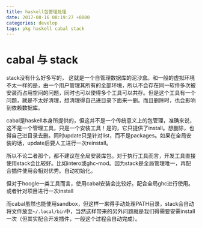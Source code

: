 ```yaml
---
title: haskell包管理处理
date: 2017-08-16 08:19:27 +0800
categories: develop
tags: pkg haskell cabal stack
---
```


<!-- more -->
# cabal 与 stack

stack没有什么好多写的， 这就是一个自管理数据库的泥沙盒。和一般的虚拟环境不太一样的是，由一个用户管理其所有的全部环境，所以不会存在同一软件多次被安装而占用空间的问题，同时也可以使得多个工具可以共存。但是这个工具有一个问题，就是不太好清理，想清理得自己进目录下面来一删。而且删除时，也会影响到依赖数据库。

cabal是haskell本身所提供的，但这并不是一个传统意义上的包管理，准确来说，这不是一个管理工具，只是一个安装工具！是的，它只提供了install。想删除，也得自己进目录去删。同时update只是针对list，而不是packages。如果在全局安装的话，update后要人工进行一次reinstall。

所以不论二者那个，都不建议在全局安装库包。对于执行工具而言，开发工具直接使用stack会比较好。比如intero或ghc-mod。因为stack是全局管理唯一，再配合插件使用会相对优秀。自动初始化。

但对于hoogle一类工具而言，使用cabal安装会比较好。配合全局ghc进行使用。或者针对项目进行一次install

而cabal虽然也能使用sandbox，但这样一来得手动处理PATH目录，stack会自动将文件放至`~/.local/bin`中，当然这样带来的另外问题就是我们得需要安需install一次（但其实配合开发插件，一般这个过程会自动完成）。


